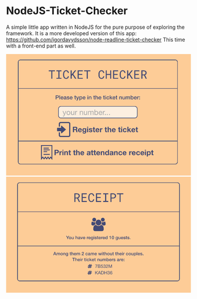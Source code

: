 # NodeJS-Ticket-Checker

A simple little app written in NodeJS for the pure purpose of exploring the framework. It is a more developed version of this app: https://github.com/igordavydsson/node-readline-ticket-checker This time with a front-end part as well.

![Alt text](screenshot1.png?raw=true "Front page screenshot")
![Alt text](screenshot2.png?raw=true "Second page screenshot")
